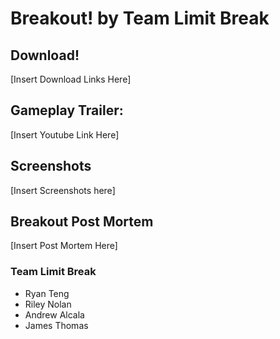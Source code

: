 # Breakout! by Team Limit Break



## Download!

[Insert Download Links Here]




## Gameplay Trailer:

[Insert Youtube Link Here]




## Screenshots

[Insert Screenshots here]




## Breakout Post Mortem

[Insert Post Mortem Here]




### Team Limit Break
- Ryan Teng
- Riley Nolan
- Andrew Alcala
- James Thomas
